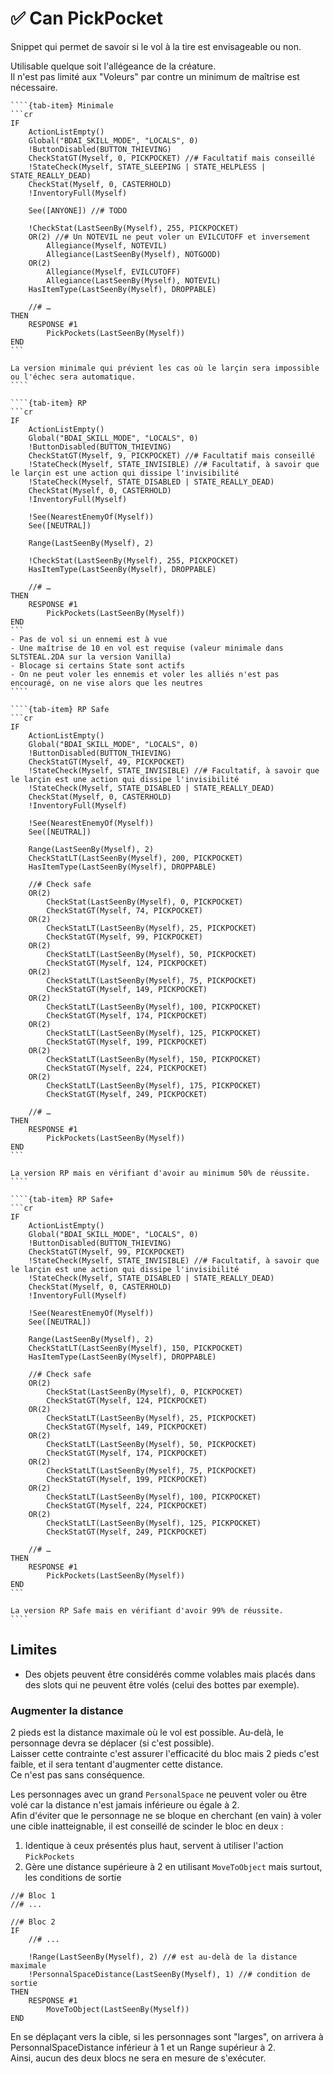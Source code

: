# ✅ Can PickPocket

Snippet qui permet de savoir si le vol à la tire est envisageable ou non.

Utilisable quelque soit l'allégeance de la créature.\
Il n'est pas limité aux "Voleurs" par contre un minimum de maîtrise est nécessaire.



`````{tab-set}
````{tab-item} Minimale
```cr
IF
    ActionListEmpty()
    Global("BDAI_SKILL_MODE", "LOCALS", 0)
    !ButtonDisabled(BUTTON_THIEVING)
    CheckStatGT(Myself, 0, PICKPOCKET) //# Facultatif mais conseillé
    !StateCheck(Myself, STATE_SLEEPING | STATE_HELPLESS | STATE_REALLY_DEAD)
    CheckStat(Myself, 0, CASTERHOLD)
    !InventoryFull(Myself)

    See([ANYONE]) //# TODO

    !CheckStat(LastSeenBy(Myself), 255, PICKPOCKET)
    OR(2) //# Un NOTEVIL ne peut voler un EVILCUTOFF et inversement
        Allegiance(Myself, NOTEVIL)
        Allegiance(LastSeenBy(Myself), NOTGOOD)
    OR(2)
        Allegiance(Myself, EVILCUTOFF)
        Allegiance(LastSeenBy(Myself), NOTEVIL)
    HasItemType(LastSeenBy(Myself), DROPPABLE)

    //# …
THEN
    RESPONSE #1
        PickPockets(LastSeenBy(Myself))
END
```

La version minimale qui prévient les cas où le larçin sera impossible ou l'échec sera automatique.
````

````{tab-item} RP
```cr
IF
    ActionListEmpty()
    Global("BDAI_SKILL_MODE", "LOCALS", 0)
    !ButtonDisabled(BUTTON_THIEVING)
    CheckStatGT(Myself, 9, PICKPOCKET) //# Facultatif mais conseillé
    !StateCheck(Myself, STATE_INVISIBLE) //# Facultatif, à savoir que le larçin est une action qui dissipe l'invisibilité
    !StateCheck(Myself, STATE_DISABLED | STATE_REALLY_DEAD)
    CheckStat(Myself, 0, CASTERHOLD)
    !InventoryFull(Myself)

    !See(NearestEnemyOf(Myself))
    See([NEUTRAL])

    Range(LastSeenBy(Myself), 2)

    !CheckStat(LastSeenBy(Myself), 255, PICKPOCKET)
    HasItemType(LastSeenBy(Myself), DROPPABLE)

    //# …
THEN
    RESPONSE #1
        PickPockets(LastSeenBy(Myself))
END
```
- Pas de vol si un ennemi est à vue
- Une maîtrise de 10 en vol est requise (valeur minimale dans SLTSTEAL.2DA sur la version Vanilla)
- Blocage si certains State sont actifs
- On ne peut voler les ennemis et voler les alliés n'est pas encouragé, on ne vise alors que les neutres
````

````{tab-item} RP Safe
```cr
IF
    ActionListEmpty()
    Global("BDAI_SKILL_MODE", "LOCALS", 0)
    !ButtonDisabled(BUTTON_THIEVING)
    CheckStatGT(Myself, 49, PICKPOCKET)
    !StateCheck(Myself, STATE_INVISIBLE) //# Facultatif, à savoir que le larçin est une action qui dissipe l'invisibilité
    !StateCheck(Myself, STATE_DISABLED | STATE_REALLY_DEAD)
    CheckStat(Myself, 0, CASTERHOLD)
    !InventoryFull(Myself)

    !See(NearestEnemyOf(Myself))
    See([NEUTRAL])

    Range(LastSeenBy(Myself), 2)
    CheckStatLT(LastSeenBy(Myself), 200, PICKPOCKET)
    HasItemType(LastSeenBy(Myself), DROPPABLE)

    //# Check safe
    OR(2)
        CheckStat(LastSeenBy(Myself), 0, PICKPOCKET)
        CheckStatGT(Myself, 74, PICKPOCKET)
    OR(2)
        CheckStatLT(LastSeenBy(Myself), 25, PICKPOCKET)
        CheckStatGT(Myself, 99, PICKPOCKET)
    OR(2)
        CheckStatLT(LastSeenBy(Myself), 50, PICKPOCKET)
        CheckStatGT(Myself, 124, PICKPOCKET)
    OR(2)
        CheckStatLT(LastSeenBy(Myself), 75, PICKPOCKET)
        CheckStatGT(Myself, 149, PICKPOCKET)
    OR(2)
        CheckStatLT(LastSeenBy(Myself), 100, PICKPOCKET)
        CheckStatGT(Myself, 174, PICKPOCKET)
    OR(2)
        CheckStatLT(LastSeenBy(Myself), 125, PICKPOCKET)
        CheckStatGT(Myself, 199, PICKPOCKET)
    OR(2)
        CheckStatLT(LastSeenBy(Myself), 150, PICKPOCKET)
        CheckStatGT(Myself, 224, PICKPOCKET)
    OR(2)
        CheckStatLT(LastSeenBy(Myself), 175, PICKPOCKET)
        CheckStatGT(Myself, 249, PICKPOCKET)

    //# …
THEN
    RESPONSE #1
        PickPockets(LastSeenBy(Myself))
END
```

La version RP mais en vérifiant d'avoir au minimum 50% de réussite.
````

````{tab-item} RP Safe+
```cr
IF
    ActionListEmpty()
    Global("BDAI_SKILL_MODE", "LOCALS", 0)
    !ButtonDisabled(BUTTON_THIEVING)
    CheckStatGT(Myself, 99, PICKPOCKET)
    !StateCheck(Myself, STATE_INVISIBLE) //# Facultatif, à savoir que le larçin est une action qui dissipe l'invisibilité
    !StateCheck(Myself, STATE_DISABLED | STATE_REALLY_DEAD)
    CheckStat(Myself, 0, CASTERHOLD)
    !InventoryFull(Myself)

    !See(NearestEnemyOf(Myself))
    See([NEUTRAL])

    Range(LastSeenBy(Myself), 2)
    CheckStatLT(LastSeenBy(Myself), 150, PICKPOCKET)
    HasItemType(LastSeenBy(Myself), DROPPABLE)

    //# Check safe
    OR(2)
        CheckStat(LastSeenBy(Myself), 0, PICKPOCKET)
        CheckStatGT(Myself, 124, PICKPOCKET)
    OR(2)
        CheckStatLT(LastSeenBy(Myself), 25, PICKPOCKET)
        CheckStatGT(Myself, 149, PICKPOCKET)
    OR(2)
        CheckStatLT(LastSeenBy(Myself), 50, PICKPOCKET)
        CheckStatGT(Myself, 174, PICKPOCKET)
    OR(2)
        CheckStatLT(LastSeenBy(Myself), 75, PICKPOCKET)
        CheckStatGT(Myself, 199, PICKPOCKET)
    OR(2)
        CheckStatLT(LastSeenBy(Myself), 100, PICKPOCKET)
        CheckStatGT(Myself, 224, PICKPOCKET)
    OR(2)
        CheckStatLT(LastSeenBy(Myself), 125, PICKPOCKET)
        CheckStatGT(Myself, 249, PICKPOCKET)

    //# …
THEN
    RESPONSE #1
        PickPockets(LastSeenBy(Myself))
END
```

La version RP Safe mais en vérifiant d'avoir 99% de réussite.
````
`````

## Limites

- Des objets peuvent être considérés comme volables mais placés dans des slots qui ne peuvent être volés (celui des bottes par exemple).

### Augmenter la distance

2 pieds est la distance maximale où le vol est possible. Au-delà, le personnage devra se déplacer (si c'est possible).\
Laisser cette contrainte c'est assurer l'efficacité du bloc mais 2 pieds c'est faible, et il sera tentant d'augmenter cette distance.\
Ce n'est pas sans conséquence.

Les personnages avec un grand `PersonalSpace` ne peuvent voler ou être volé car la distance n'est jamais inférieure ou égale à 2.\
Afin d'éviter que le personnage ne se bloque en cherchant (en vain) à voler une cible inatteignable, il est conseillé de scinder le bloc en deux :
1. Identique à ceux présentés plus haut, servent à utiliser l'action `PickPockets`
1. Gère une distance supérieure à 2 en utilisant `MoveToObject` mais surtout, les conditions de sortie

```cr
//# Bloc 1
//# ...

//# Bloc 2
IF
    //# ...

    !Range(LastSeenBy(Myself), 2) //# est au-delà de la distance maximale
    !PersonnalSpaceDistance(LastSeenBy(Myself), 1) //# condition de sortie
THEN
    RESPONSE #1
        MoveToObject(LastSeenBy(Myself))
END
```

En se déplaçant vers la cible, si les personnages sont "larges", on arrivera à PersonnalSpaceDistance inférieur à 1 et un Range supérieur à 2.\
Ainsi, aucun des deux blocs ne sera en mesure de s'exécuter.

